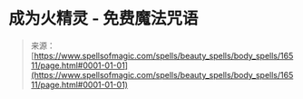 <!--yml

分类：未分类

日期：2024年06月12日 18:56:51

-->

# 成为火精灵 - 免费魔法咒语

> 来源：[https://www.spellsofmagic.com/spells/beauty_spells/body_spells/16511/page.html#0001-01-01](https://www.spellsofmagic.com/spells/beauty_spells/body_spells/16511/page.html#0001-01-01)
